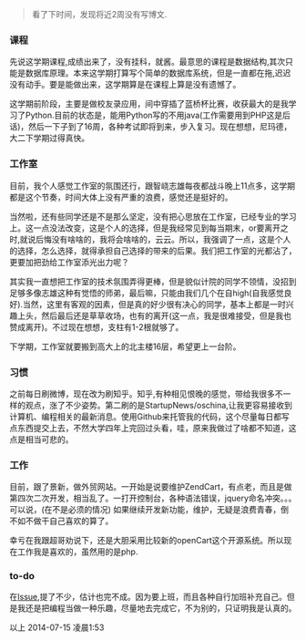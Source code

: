 >看了下时间，发现将近2周没有写博文.

### 课程
先说这学期课程,成绩出来了，没有挂科，就酱。最意思的课程是数据结构,其次只能是数据库原理。本来这学期打算写个简单的数据库系统，但是一直都在拖,迟迟没有动手。要是能做出来，这学期算是在课程上算是没有遗憾了。

这学期前阶段，主要是做校友录应用，间中穿插了蓝桥杯比赛，收获最大的是我学习了Python.目前的状态是，能用Python写的不用java(工作需要用到PHP这是后话)，然后一下子到了16周，各种考试即将到来，步入复习。现在想想，尼玛德，大二下学期过得真快。

### 工作室
目前，我个人感觉工作室的氛围还行，跟智峣志雄每夜都战斗晚上11点多，这学期都是这个节奏，时间大体上没有严重的浪费，感觉还是挺好的。

当然啦，还有些同学还是不是那么坚定，没有把心思放在工作室，已经专业的学习上。这一点没法改变，这是个人的选择，但是我经常见到每当期末，or要离开之时,就说后悔没有啥啥的，我将会啥啥的，云云。所以，我强调了一点，这是个人的选择，怎么选择，就得承担自己选择的带来的后果。我们把工作室的光都沾了，更要加把劲给工作室添光出力呢？

其实我一直想把工作室的技术氛围弄得更棒，但是貌似计院的同学不领情，没招到足够多像志雄这种有觉悟的师弟，最后嘛，只能由我们几个在自high(自我感觉良好).当然，这里有客观的因素，但是真的好少很有决心的同学，基本上都是一时兴趣上头，然后最后还是草草收场，也有的离开(这一点，我是很难接受，但是我也赞成离开)。不过现在想想，支柱有1-2根就够了。

下学期，工作室就要搬到高大上的北主楼16层，希望更上一台阶。

### 习惯
之前每日刷微博，现在改为刷知乎。知乎,有种相见恨晚的感觉，带给我很多不一样的观点，涨了不少姿势。第二刷的是StartupNews/oschina,让我更容易接收到计算机、编程相关的最新消息。使用Github来托管我的代码，这个尽量每日都写点东西提交上去，不然大学四年上完回过头看，哇，原来我做过了啥都不知道，这点是相当可悲的。

### 工作
目前，跟了景新，做外贸网站。一开始是说要维护ZendCart，有点老，而且是做第四次二次开发，相当乱了。一打开控制台，各种语法错误，jquery命名冲突。。。可以说，(在不是必须的情况)
如果继续开发新功能，维护，无疑是浪费青春，倒不如不做干自己喜欢的算了。

幸亏在我跟超哥劝说下，还是大胆采用比较新的openCart这个开源系统。所以现在工作我是喜欢的，虽然用的是php. 

### to-do
在[Issue](https://github.com/Jayin/jayin.github.io/issues/33),提了不少，估计也完不成。因为要上班，而且各种自行加班补充自己。但是我还是把编程当做一种乐趣，尽量地去完成它，不为别的，只证明我是认真的。

以上
2014-07-15 凌晨1:53


